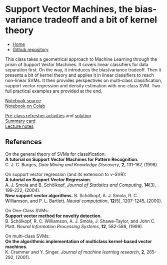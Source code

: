 # Support Vector Machines, the bias-variance tradeoff and a bit of kernel theory

* [Home](https://supaerodatascience.github.io/machine-learning/)
* [Github repository](https://github.com/SupaeroDataScience/machine-learning/)

This class takes a geometrical approach to Machine Learning through the prism of Support Vector Machines. It covers linear classifiers for data separation first. On the way, it introduces the bias/variance tradeoff. Then it presents a bit of kernel theory and applies it in linear classifiers to reach non-linear SVMs. It then provides perspectives on multi-class classification, support vector regression and density estimation with one-class SVM. Two full practical examples are provided at the end.

[Notebook source](https://github.com/SupaeroDataScience/machine-learning/blob/main/3%20-%20SVMs%2C%20bias-variance%2C%20and%20kernels/Support%20Vector%20Machines%2C%20Bias-Variance%20tradeoff%20and%20an%20Introduction%20to%20Kernel%20Theory.ipynb)  
[Notebook on Colab](https://colab.research.google.com/github/SupaeroDataScience/machine-learning/blob/main/3%20-%20SVMs%2C%20bias-variance%2C%20and%20kernels/Support%20Vector%20Machines%2C%20Bias-Variance%20tradeoff%20and%20an%20Introduction%20to%20Kernel%20Theory.ipynb)

[Pre-class refresher activities](https://github.com/SupaeroDataScience/machine-learning/blob/main/3%20-%20SVMs%2C%20bias-variance%2C%20and%20kernels/Refresher%20exercice/prep_SVM.pdf) and [solution](https://github.com/SupaeroDataScience/machine-learning/blob/main/3%20-%20SVMs%2C%20bias-variance%2C%20and%20kernels/Refresher%20exercice/prep_SVM_corr.pdf)  
[Summary card](https://github.com/SupaeroDataScience/machine-learning/blob/main/3%20-%20SVMs%2C%20bias-variance%2C%20and%20kernels/pres.pdf)  
[Lecture notes](https://github.com/SupaeroDataScience/machine-learning/blob/main/3%20-%20SVMs%2C%20bias-variance%2C%20and%20kernels/Lecture%20notes/lecture_notes_SVM.pdf)

## References

On the general theory of SVMs for classification:  
**A tutorial on Support Vector Machines for Pattern Recognition.**  
C. J. C. Burges, *Data Mining and Knowledge Discovery*, **2**, 131-167, (1998).

On support vector regression (and its extension to $\nu$-SVR):  
**A tutorial on Support Vector Regression.**  
A. J. Smola and B. Schölkopf, *Journal of Statistics and Computing*, **14**(3), 199-222, (2004).  
**New support vector algorithms.**
B. Schölkopf, A. J. Smola, R. C. Williamson, and P. L. Bartlett. *Neural computation*, **12**(5), 1207-1245,  (2000).

On One-Class SVMs:  
**Support vector method for novelty detection.**  
B. Schölkopf, R. C. Williamson, A. J. Smola, J. Shawe-Taylor, and John C. Platt. *Neural Information Processing Systems*, **12**, 582-588, (1999).

On multi-class SVMs:  
**On the algorithmic implementation of multiclass kernel-based vector machines.**  
K. Crammer and Y. Singer. *Journal of machine learning research*, **2**, 265-292, (2001).
